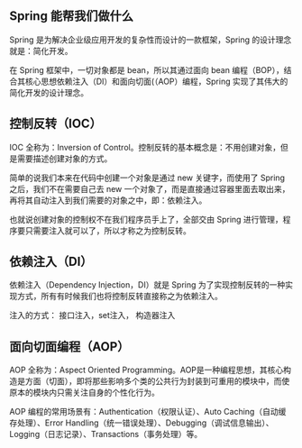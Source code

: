 ## Spring 能帮我们做什么

Spring 是为解决企业级应用开发的复杂性而设计的一款框架，Spring 的设计理念就是：简化开发。

在 Spring 框架中，一切对象都是 bean，所以其通过面向 bean 编程（BOP），结合其核心思想依赖注入（DI）和面向切面(（AOP）编程，Spring 实现了其伟大的简化开发的设计理念。

## 控制反转（IOC）

IOC 全称为：Inversion of Control。控制反转的基本概念是：不用创建对象，但是需要描述创建对象的方式。

简单的说我们本来在代码中创建一个对象是通过 new 关键字，而使用了 Spring 之后，我们不在需要自己去 new 一个对象了，而是直接通过容器里面去取出来，再将其自动注入到我们需要的对象之中，即：依赖注入。

也就说创建对象的控制权不在我们程序员手上了，全部交由 Spring 进行管理，程序要只需要注入就可以了，所以才称之为控制反转。

## 依赖注入（DI）

依赖注入（Dependency Injection，DI）就是 Spring 为了实现控制反转的一种实现方式，所有有时候我们也将控制反转直接称之为依赖注入。

注入的方式： 接口注入，set注入， 构造器注入

## 面向切面编程（AOP）

AOP 全称为：Aspect Oriented Programming。AOP是一种编程思想，其核心构造是方面（切面），即将那些影响多个类的公共行为封装到可重用的模块中，而使原本的模块内只需关注自身的个性化行为。

AOP 编程的常用场景有：Authentication（权限认证）、Auto Caching（自动缓存处理）、Error Handling（统一错误处理）、Debugging（调试信息输出）、Logging（日志记录）、Transactions（事务处理）等。
